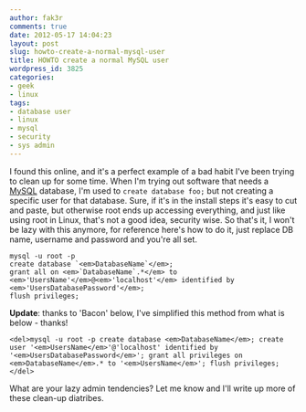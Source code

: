 ```yaml
---
author: fak3r
comments: true
date: 2012-05-17 14:04:23
layout: post
slug: howto-create-a-normal-mysql-user
title: HOWTO create a normal MySQL user
wordpress_id: 3825
categories:
- geek
- linux
tags:
- database user
- linux
- mysql
- security
- sys admin
---
```


I found this online, and it's a perfect example of a bad habit I've been trying to clean up for some time. When I'm trying out software that needs a [MySQL](https://www.mysql.com/) database, I'm used to `create database foo;` but not creating a specific user for that database. Sure, if it's in the install steps it's easy to cut and paste, but otherwise root ends up accessing everything, and just like using root in Linux, that's not a good idea, security wise. So that's it, I won't be lazy with this anymore, for reference here's how to do it, just replace DB name, username and password and you're all set.

    
    mysql -u root -p
    create database `<em>DatabaseName`</em>;
    grant all on <em>`DatabaseName`.*</em> to <em>'UsersName'</em>@<em>'localhost'</em> identified by <em>'UsersDatabasePassword'</em>;
    flush privileges;


<!-- more -->

**Update**: thanks to 'Bacon' below, I've simplified this method from what is below - thanks!

    
    <del>mysql -u root -p create database <em>DatabaseName</em>; create user '<em>UsersName</em>'@'localhost' identified by '<em>UsersDatabasePassword</em>'; grant all privileges on <em>DatabaseName</em>.* to '<em>UsersName</em>'; flush privileges;</del>


What are your lazy admin tendencies? Let me know and I'll write up more of these clean-up diatribes.
